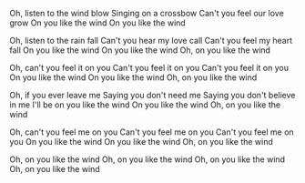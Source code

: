Oh, listen to the wind blow
Singing on a crossbow
Can't you feel our love grow
On you like the wind
On you like the wind

Oh, listen to the rain fall
Can't you hear my love call
Can't you feel my heart fall
On you like the wind
On you like the wind
Oh, on you like the wind

Oh, can't you feel it on you
Can't you feel it on you
Can't you feel it on you
On you like the wind
On you like the wind
Oh, on you like the wind

Oh, if you ever leave me
Saying you don't need me
Saying you don't believe in me
I'll be on you like the wind
On you like the wind
Oh, on you like the wind

Oh, can't you feel me on you
Can't you feel me on you
Can't you feel me on you
On you like the wind
On you like the wind
Oh, on you like the wind

Oh, on you like the wind
Oh, on you like the wind
Oh, on you like the wind
Oh, on you like the wind
